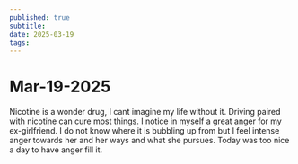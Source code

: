 ```yaml
---
published: true
subtitle: 
date: 2025-03-19
tags: 
---
```


# Mar-19-2025

Nicotine is a wonder drug, I cant imagine my life without it. Driving paired with nicotine can cure most things. I notice in myself a great anger for my ex-girlfriend. I do not know where it is bubbling up from but I feel intense anger towards her and her ways and what she pursues. Today was too nice a day to have anger fill it.